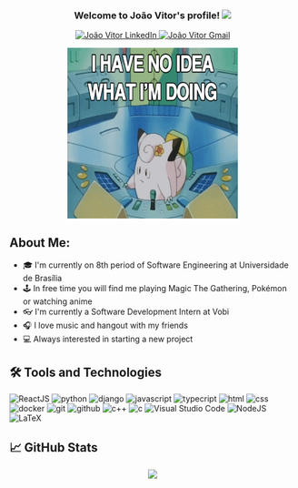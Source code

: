 <h3 align="center">
  Welcome to João Vitor's profile!
  <img src="https://media.giphy.com/media/hvRJCLFzcasrR4ia7z/giphy.gif" width="28">
</h3>
<p align="center">

<a href="https://www.linkedin.com/in/joao-vitor-moura/">
  <img alt="João Vitor LinkedIn" src="https://img.shields.io/badge/-LinkedIn-0A66C2?style=flat-square&logo=Linkedin&logoColor=white" />
</a>
<a href="mailto:joaovitordmrosa@gmail.com">
  <img alt="João Vitor Gmail" src="https://img.shields.io/badge/-Gmail-EA4335?style=flat-square&logo=Gmail&logoColor=white" />
</a>
</p>

<p align="center">
 <img src = "./giphy.gif" width = "300" height = "300" align = "center">


</p>


## About Me:

- 🎓 I'm currently on 8th period of Software Engineering at Universidade de Brasília
- 🕹 In free time you will find me playing Magic The Gathering, Pokémon or watching anime
- 👓 I'm currently a Software Development Intern at Vobi
- 🎧 I love music and hangout with my friends
- 💻 Always interested in starting a new project


## 🛠️ Tools and Technologies

![ReactJS](https://img.shields.io/badge/ReactJS%20-%2314354C.svg?&style=for-the-badge&logo=react&logoColor=white)
![python](https://img.shields.io/badge/python%20-%2314354C.svg?&style=for-the-badge&logo=python&logoColor=white)
![django](https://img.shields.io/badge/django%20-%23092E20.svg?&style=for-the-badge&logo=django&logoColor=white)
![javascript](https://img.shields.io/badge/javascript-F7DF1E.svg?&style=for-the-badge&logo=javascript&logoColor=white)
![typecript](https://img.shields.io/badge/typescript%20-%2314354C.svg?&style=for-the-badge&logo=typescript&logoColor=white)
![html](https://img.shields.io/badge/html%20-%23E34F26.svg?&style=for-the-badge&logo=html5&logoColor=white)
![css](https://img.shields.io/badge/css%20-%231572B6.svg?&style=for-the-badge&logo=css3&logoColor=white) 
![docker](https://img.shields.io/badge/docker-%232496ED.svg?&style=for-the-badge&logo=docker&logoColor=white)
![git](https://img.shields.io/badge/git%20-%23F05033.svg?&style=for-the-badge&logo=git&logoColor=white) 
![github](https://img.shields.io/badge/-github-2D9EA2?&style=for-the-badge&logo=github&logoColor=white) 
![c++](https://img.shields.io/badge/C++%20-%23CC0000.svg?&style=for-the-badge&logo=c&logoColor=white)
![c](https://img.shields.io/badge/C%20-%23CC0000.svg?&style=for-the-badge&logo=c&logoColor=white)
![Visual Studio Code](https://img.shields.io/badge/-VSCode-05122A?&style=for-the-badge&logo=visual-studio-code&logoColor=white)
![NodeJS](https://img.shields.io/badge/-NodeJS-339933?&style=for-the-badge&logo=node.js&logoColor=white)
![LaTeX](https://img.shields.io/badge/-LaTeX-008080?&style=for-the-badge&logo=LaTeX&logoColor=white)


## &#x1f4c8; GitHub Stats

<p align = "center">
  <img src = "https://github-readme-stats.vercel.app/api?username=joaoCeilandia&show_icons=true&theme=dark&line_height=40">
</p>










